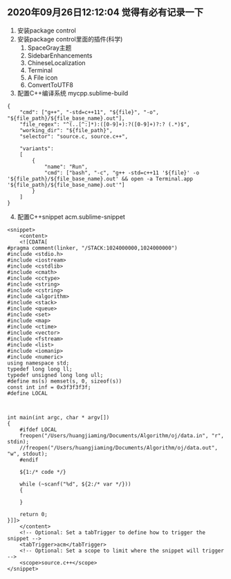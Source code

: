## 2020年09月26日12:12:04 觉得有必有记录一下
1. 安装package control
2. 安装package control里面的插件(科学)
   1. SpaceGray主题
   2. SidebarEnhancements
   3. ChineseLocalization
   4. Terminal
   5. A File icon
   6. ConvertToUTF8
3. 配置C++编译系统
mycpp.sublime-build
```
{
    "cmd": ["g++", "-std=c++11", "${file}", "-o", "${file_path}/${file_base_name}.out"],
    "file_regex": "^(..[^:]*):([0-9]+):?([0-9]+)?:? (.*)$",
    "working_dir": "${file_path}",
    "selector": "source.c, source.c++",

    "variants":
    [
        {
            "name": "Run",
            "cmd": ["bash", "-c", "g++ -std=c++11 '${file}' -o '${file_path}/${file_base_name}.out' && open -a Terminal.app '${file_path}/${file_base_name}.out'"]
        }
    ]
}
```
4. 配置C++snippet
acm.sublime-snippet
```
<snippet>
	<content>
	<![CDATA[
#pragma comment(linker, "/STACK:1024000000,1024000000")
#include <stdio.h>
#include <iostream>
#include <cstdlib>
#include <cmath>
#include <cctype>
#include <string>
#include <cstring>
#include <algorithm>
#include <stack>
#include <queue>
#include <set>
#include <map>
#include <ctime>
#include <vector>
#include <fstream>
#include <list>
#include <iomanip>
#include <numeric>
using namespace std;
typedef long long ll;
typedef unsigned long long ull;
#define ms(s) memset(s, 0, sizeof(s))
const int inf = 0x3f3f3f3f;
#define LOCAL



int main(int argc, char * argv[])
{
	#ifdef LOCAL
	freopen("/Users/huangjiaming/Documents/Algorithm/oj/data.in", "r", stdin);
	//freopen("/Users/huangjiaming/Documents/Algorithm/oj/data.out", "w", stdout);
	#endif

	${1:/* code */}

	while (~scanf("%d", ${2:/* var */}))
	{

	}

    return 0;
}]]>
	</content>
	<!-- Optional: Set a tabTrigger to define how to trigger the snippet -->
	<tabTrigger>acm</tabTrigger>
	<!-- Optional: Set a scope to limit where the snippet will trigger -->
	<scope>source.c++</scope>
</snippet>
```
